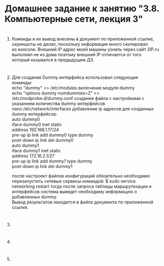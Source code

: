 # Домашнее задание к занятию "3.8. Компьютерные сети, лекция 3"
#
1. Команды и их вывод внесены в документ по приложенной ссылке, скриншоты не делал, поскольку информация много скопировал    
из консоли. Внешний IP адрес моей машины узналь через сайт 2IP.ru выполнял не из дома поэтому внешний IP отличается от того    
который казывался в предыдущем ДЗ.      
#
2. Для создания Dummy интерфейса использовал следующие команды:    
  echo "dummy" >> /etc/modules  включение модуля dummy   
  echo "options dummy numdummies=2" >> /etc/modprobe.d/dummy.conf создание файла с настройками с указанием количества dummy интерфейсов  
  nano /etc/network/interfaces добавление ip адресов для созданных dummy интерфейсов:  
  auto dummy0  
    iface dummy0 inet static  
      address 192.168.1.17/24  
      pre-up ip link add dummy0 type dummy  
      post-down ip link del dummy0  
  auto dummy1  
    iface dummy1 inet static  
    address 172.16.2.1/27  
    pre-up ip link add dummy1 type dummy  
    post-down ip link del dummy1  
    
   после настроект файлов конфигураций обязательно необходимо перезапустить сетевые сервисы командой:
   $ sudo service networking restart
   тогда после запроса таблицы маршрутизации и интерфейсов система выведет необходиму информацию о добавленных dummy.  
   Вывод результатов находится в файле документа по приложенной ссылке.
#
3.         
#
4.  
#
5.  


